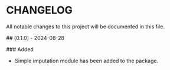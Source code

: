 # CHANGELOG

All notable changes to this project will be documented in this file.

## [0.1.0] - 2024-08-28

### Added

- Simple imputation module has been added to the package.
